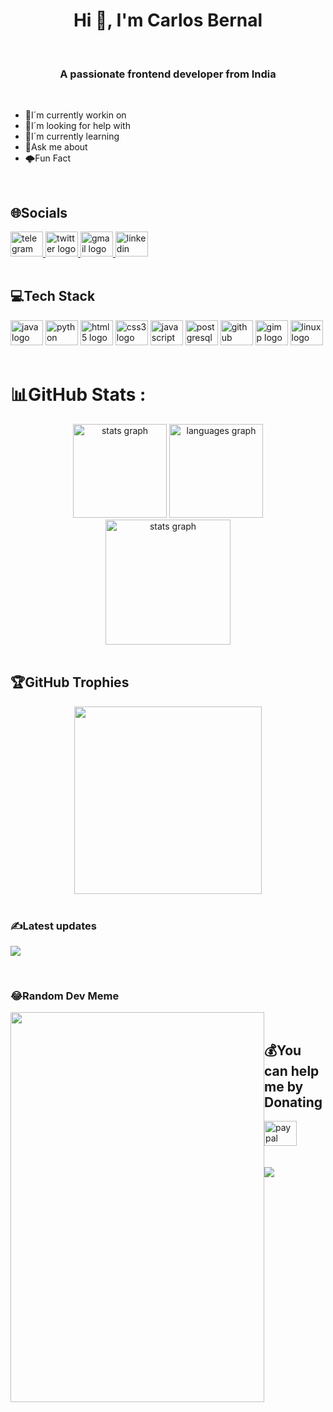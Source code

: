 <h1 align="center">Hi 👋, I'm Carlos Bernal</h1>
<br>
<h3 align="center">A passionate frontend developer from India</h3>
<br>

- 🔭I´m currently workin on
- 🤝I´m looking for help with
- 🌱I´m currently learning
- 💬Ask me about
- 🌩️Fun Fact

<br>

## 🌐Socials
<div>
  <a href="https://t.me/Caberbar" target="_blank">
    <img src="https://raw.githubusercontent.com/maurodesouza/profile-readme-generator/master/src/assets/icons/social/telegram/default.svg" width="52"             height="40" alt="telegram logo"/>
  </a>
  <a href="https://twitter.com/CarlosBB2002" target="_blank">
    <img src="https://raw.githubusercontent.com/maurodesouza/profile-readme-generator/master/src/assets/icons/social/twitter/default.svg" width="52"             height="40" alt="twitter logo" />
  </a>
  <a href="carlos.bernal.barrionuevo@gmail.com" target="_blank">
    <img src="https://raw.githubusercontent.com/maurodesouza/profile-readme-generator/master/src/assets/icons/social/gmail/default.svg" width="52"               height="40" alt="gmail logo"/>
  </a>
  <a href="https://www.linkedin.com/in/carlos-bernal-barrionuevo-036326234/" target="_blank">
    <img src="https://raw.githubusercontent.com/maurodesouza/profile-readme-generator/master/src/assets/icons/social/linkedin/default.svg" width="52"             height="40" alt="linkedin logo"/>
  </a>
</div>

<br>

## 💻Tech Stack
<div align="left">
  <img src="https://cdn.jsdelivr.net/gh/devicons/devicon/icons/java/java-original.svg" height="40" width="52" alt="java logo"  />
  <img src="https://cdn.jsdelivr.net/gh/devicons/devicon/icons/python/python-original.svg" height="40" width="52" alt="python logo"  />
  <img src="https://cdn.jsdelivr.net/gh/devicons/devicon/icons/html5/html5-plain.svg" height="40" width="52" alt="html5 logo"  />
  <img src="https://cdn.jsdelivr.net/gh/devicons/devicon/icons/css3/css3-plain.svg" height="40" width="52" alt="css3 logo"  />
  <img src="https://cdn.jsdelivr.net/gh/devicons/devicon/icons/javascript/javascript-plain.svg" height="40" width="52" alt="javascript logo"  />
  <img src="https://cdn.jsdelivr.net/gh/devicons/devicon/icons/postgresql/postgresql-plain.svg" height="40" width="52" alt="postgresql logo"  />
  <img src="https://cdn.jsdelivr.net/gh/devicons/devicon/icons/github/github-original.svg" height="40" width="52" alt="github logo"  />
  <img src="https://cdn.jsdelivr.net/gh/devicons/devicon/icons/gimp/gimp-original.svg" height="40" width="52" alt="gimp logo"  />
  <img src="https://cdn.jsdelivr.net/gh/devicons/devicon/icons/linux/linux-original.svg" height="40" width="52" alt="linux logo"  />
</div>

<br>

# 📊GitHub Stats :
<div align="center">
  <img src="https://github-readme-stats.vercel.app/api?hide_title=false&hide_rank=false&show_icons=true&include_all_commits=true&count_private=true&disable_animations=false&theme=dracula&locale=en&hide_border=true&username=Caberbar" height="150" alt="stats graph"/>
  <img src="https://github-readme-stats.vercel.app/api/top-langs?locale=en&hide_title=false&layout=compact&card_width=320&langs_count=10&theme=dracula&hide_border=true&username=Caberbar" height="150" alt="languages graph" />
</div>
<div align="center">
  <img src="https://github-readme-streak-stats.herokuapp.com/?user=Caberbar&theme=dracula&hide_border=true" height="200" alt="stats graph"/>
</div>

<br>

## 🏆GitHub Trophies
<div align="center">
  <img src="https://github-trophies.vercel.app/?username=Caberbar&theme=dracula&no-frame=true&no-bg=false&margin-w=4)" height="300"/>
</div>

<br>

### ✍️Latest updates
![](https://quotes-github-readme.vercel.app/api?type=horizontal&theme=dracula)

<br>

### 😂Random Dev Meme
<img style="float: left;" src="https://media.giphy.com/media/4tRr2ULBwiIA8/giphy.gif" height="40%" width="406px">

<br>

## 💰You can help me by Donating
<a href="paypal.me/Caberbar" target="_blank">
<img src="https://raw.githubusercontent.com/maurodesouza/profile-readme-generator/master/src/assets/icons/social/paypal/default.svg"
width="52" height="40" alt="paypal logo" />
  
<br>
<br>
<br>
  
<a href="https://visitcount.itsvg.in">
<img src="https://visitcount.itsvg.in/api?id=Caberbar&label=Profile%20Views&icon=5&pretty=true" />
  

